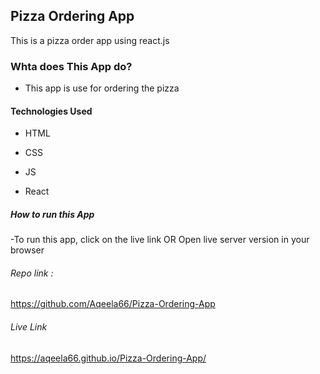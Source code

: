 ## Pizza Ordering App

This is a pizza order app using react.js

### Whta does This App do?

- This app is use for ordering the pizza

#### Technologies Used

-  HTML

-  CSS

-  JS

-  React

##### How to run this App

-To run this app, click on the live link OR 
Open live server version in your browser

###### Repo link :

https://github.com/Aqeela66/Pizza-Ordering-App

###### Live Link 

 https://aqeela66.github.io/Pizza-Ordering-App/
